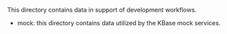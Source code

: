This directory contains data in support of development workflows.

- mock: this directory contains data utilized by the KBase mock services.